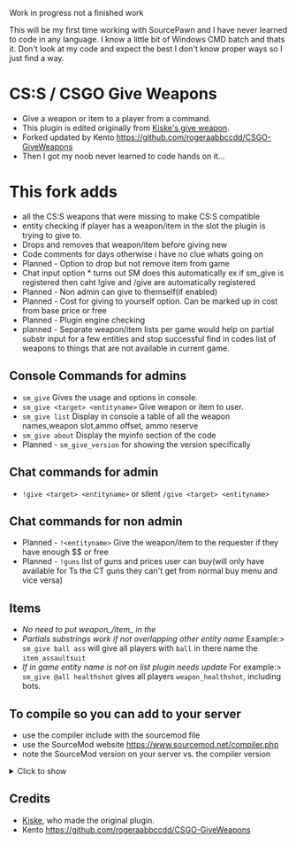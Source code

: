 Work in progress not a finished work

This will be my first time working with SourcePawn and I have never learned to code in any language. I know a little bit of Windows CMD batch and thats it.
Don't look at my code and expect the best I don't know proper ways so I just find a way.

# CS:S / CSGO Give Weapons
- Give a weapon or item to a player from a command.  
- This plugin is edited originally from [Kiske's give weapon](https://forums.alliedmods.net/showthread.php?t=195476).  
- Forked updated by Kento https://github.com/rogeraabbccdd/CSGO-GiveWeapons
- Then I got my noob never learned to code hands on it...

# This fork adds
- all the CS:S weapons that were missing to make CS:S compatible
- entity checking if player has a weapon/item in the slot the plugin is trying to give to. 
- Drops and removes that weapon/item before giving new
- Code comments for days otherwise i have no clue whats going on
- Planned - Option to drop but not remove item from game
- Chat input option * turns out SM does this automatically ex if sm_give is registered then caht !give and /give are automatically registered
- Planned - Non admin can give to themself(if enabled)
- Planned - Cost for giving to yourself option. Can be marked up in cost from base price or free
- Planned - Plugin engine checking
- planned - Separate weapon/item lists per game would help on partial substr input for a few entities and stop successful find in codes list of weapons to things that are not available in current game.

## Console Commands for admins
- `sm_give` Gives the usage and options in console.
- `sm_give <target> <entityname>` Give weapon or item to user.
- `sm_give list` Display in console a table of all the weapon names,weapon slot,ammo offset, ammo reserve
- `sm_give about` Display the myinfo section of the code
- Planned - `sm_give_version` for showing the version specifically
## Chat commands for admin
- `!give <target> <entityname>` or silent `/give <target> <entityname>`
## Chat commands for non admin
- Planned - `!<entityname>` Give the weapon/item to the requester if they have enough $$ or free
- Planned - `!guns` list of guns and prices user can buy(will only have available for Ts the CT guns they can't get from normal buy menu and vice versa)

## Items
- *No need to put weapon_/item_ in the <entityname>*
- *Partials substrings work if not overlapping other entity name* Example:> `sm_give ball ass` will give all players with `ball` in there name the `item_assaultsuit` 
- *If in game entity name is not on list plugin needs update*
For example:> `sm_give @all healthshot` gives all players `weapon_healthshot`, including bots.

## To compile so you can add to your server
- use the compiler include with the sourcemod file
- use the SourceMod website https://www.sourcemod.net/compiler.php
- note the SourceMod version on your server vs. the compiler version
<details>
  <summary>Click to show</summary>
	gotcha... MAybe next time though
</details>

## Credits
- [Kiske](https://forums.alliedmods.net/showthread.php?t=195476), who made the original plugin.
- Kento https://github.com/rogeraabbccdd/CSGO-GiveWeapons
